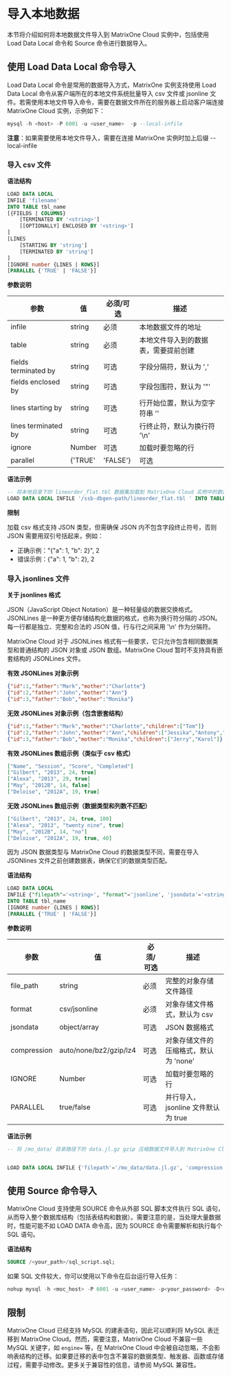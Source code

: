 # 导入本地数据

本节将介绍如何将本地数据文件导入到 MatrixOne Cloud 实例中，包括使用 Load Data Local 命令和 Source 命令进行数据导入。

## 使用 Load Data Local 命令导入

Load Data Local 命令是常用的数据导入方式，MatrixOne 实例支持使用 Load Data Local 命令从客户端所在的本地文件系统批量导入 csv 文件或 jsonline 文件。若需使用本地文件导入命令，需要在数据文件所在的服务器上启动客户端连接 MatrixOne Cloud 实例，示例如下：

```sql
mysql -h <host> -P 6001 -u <user_name>  -p --local-infile
```

**注意**：如果需要使用本地文件导入，需要在连接 MatrixOne 实例时加上后缀 --local-infile

### 导入 csv 文件

**语法结构**

```sql
LOAD DATA LOCAL
INFILE 'filename'
INTO TABLE tbl_name
[{FIELDS | COLUMNS}
    [TERMINATED BY '<string>']
    [[OPTIONALLY] ENCLOSED BY '<string>']
]
[LINES
    [STARTING BY 'string']
    [TERMINATED BY 'string']
]
[IGNORE number {LINES | ROWS}]
[PARALLEL {'TRUE' | 'FALSE'}]
```

**参数说明**

| 参数                   | 值                 | 必须/可选 | 描述                                                      |
| ---------------------- | ------------------ | --------- | --------------------------------------------------------- |
| infile                 | string             | 必须      | 本地数据文件的地址                                       |
| table                  | string             | 必须      | 本地文件导入到的数据表，需要提前创建                     |
| fields terminated by   | string             | 可选      | 字段分隔符，默认为 ','                                   |
| fields enclosed by     | string             | 可选      | 字段包围符，默认为 '"'                                  |
| lines starting by      | string             | 可选      | 行开始位置，默认为空字符串 ''                          |
| lines terminated by    | string             | 可选      | 行终止符，默认为换行符 '\n'                            |
| ignore                | Number             | 可选      | 加载时要忽略的行                                         |
| parallel              | {'TRUE' | 'FALSE'}  | 可选      | 并行导入，jsonline 文件默认为 true                        |

**语法示例**

```sql
-- 将本地目录下的 lineorder_flat.tbl 数据集加载到 MatrixOne Cloud 实例中的数据表 lineorder_flat
LOAD DATA LOCAL INFILE '/ssb-dbgen-path/lineorder_flat.tbl ' INTO TABLE lineorder_flat;
```

**限制**

加载 csv 格式支持 JSON 类型，但需确保 JSON 内不包含字段终止符号，否则 JSON 需要用双引号括起来，例如：

- 正确示例："{"a": 1, "b": 2}", 2
- 错误示例：{"a": 1, "b": 2}, 2

### 导入 jsonlines 文件

**关于 jsonlines 格式**

JSON（JavaScript Object Notation）是一种轻量级的数据交换格式。JSONLines 是一种更方便存储结构化数据的格式，也称为换行符分隔的 JSON。每一行都是独立、完整和合法的 JSON 值，行与行之间采用 '\n' 作为分隔符。

MatrixOne Cloud 对于 JSONLines 格式有一些要求，它只允许包含相同数据类型和普通结构的 JSON 对象或 JSON 数组。MatrixOne Cloud 暂时不支持具有嵌套结构的 JSONLines 文件。

**有效 JSONLines 对象示例**

```json
{"id":1,"father":"Mark","mother":"Charlotte"}
{"id":2,"father":"John","mother":"Ann"}
{"id":3,"father":"Bob","mother":"Monika"}
```

**无效 JSONLines 对象示例（包含嵌套结构）**

```json
{"id":1,"father":"Mark","mother":"Charlotte","children":["Tom"]}
{"id":2,"father":"John","mother":"Ann","children":["Jessika","Antony","Jack"]}
{"id":3,"father":"Bob","mother":"Monika","children":["Jerry","Karol"]}
```

**有效 JSONLines 数组示例（类似于 csv 格式）**

```json
["Name", "Session", "Score", "Completed"]
["Gilbert", "2013", 24, true]
["Alexa", "2013", 29, true]
["May", "2012B", 14, false]
["Deloise", "2012A", 19, true]
```

**无效 JSONLines 数组示例（数据类型和列数不匹配）**

```json
["Gilbert", "2013", 24, true, 100]
["Alexa", "2013", "twenty nine", true]
["May", "2012B", 14, "no"]
["Deloise", "2012A", 19, true, 40]
```

因为 JSON 数据类型与 MatrixOne Cloud 的数据类型不同，需要在导入 JSONlines 文件之前创建数据表，确保它们的数据类型匹配。

**语法结构**

```sql
LOAD DATA LOCAL
INFILE {"filepath"='<string>', "format"='jsonline', 'jsondata'='<string>', "compression"='<string>'}
INTO TABLE tbl_name
[IGNORE number {LINES | ROWS}]
[PARALLEL {'TRUE' | 'FALSE'}]
```

**参数说明**

| 参数         | 值     | 必须/可选 | 描述                                   |
| ------------ | ------ | --------- | -------------------------------------- |
| file_path    | string | 必须      | 完整的对象存储文件路径                |
| format       | csv/jsonline | 必须 | 对象存储文件格式，默认为 csv          |
| jsondata     | object/array | 可选 | JSON 数据格式                           |
| compression  | auto/none/bz2/gzip/lz4 | 可选 | 对象存储文件的压缩格式，默认为 'none' |
| IGNORE       | Number | 可选 | 加载时要忽略的行                         |
| PARALLEL     | true/false | 可选 | 并行导入，jsonline 文件默认为 true       |

**语法示例**

```sql
-- 将 /mo_data/ 目录路径下的 data.jl.gz gzip 压缩数据文件导入到 MatrixOne Cloud 实例中的数据表 db1.a，并从第二行开始导入。


LOAD DATA LOCAL INFILE {'filepath'='/mo_data/data.jl.gz', 'compression'='gzip','format'='jsonline','jsondata'='array'} into table db1.a ignore 1 lines;
```

## 使用 Source 命令导入

MatrixOne Cloud 支持使用 SOURCE 命令从外部 SQL 脚本文件执行 SQL 语句，从而导入整个数据库结构（包括表结构和数据）。需要注意的是，当处理大量数据时，性能可能不如 LOAD DATA 命令高，因为 SOURCE 命令需要解析和执行每个 SQL 语句。

**语法结构**

```sql
SOURCE /<your_path>/sql_script.sql;
```

如果 SQL 文件较大，你可以使用以下命令在后台运行导入任务：

```sql
nohup mysql -h <moc_host> -P 6001 -u <user_name> -p<your_password> -D<databasename> -e 'source /<your_path>/a.sql;' &
```

## 限制

MatrixOne Cloud 已经支持 MySQL 的建表语句，因此可以顺利将 MySQL 表迁移到 MatrixOne Cloud。然而，需要注意，MatrixOne Cloud 不兼容一些 MySQL 关键字，如 `engine=` 等，在 MatrixOne Cloud 中会被自动忽略，不会影响表结构的迁移。如果要迁移的表中包含不兼容的数据类型、触发器、函数或存储过程，需要手动修改。更多关于兼容性的信息，请参阅 MySQL 兼容性。
